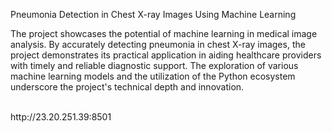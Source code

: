Pneumonia Detection in Chest X-ray Images Using Machine Learning

 The project showcases the potential of machine learning in medical image analysis. By accurately detecting pneumonia in chest X-ray images, the project demonstrates its practical application in aiding healthcare providers with timely and reliable diagnostic support. The exploration of various machine learning models and the utilization of the Python ecosystem underscore the project's technical depth and innovation.

<br>
http://23.20.251.39:8501
